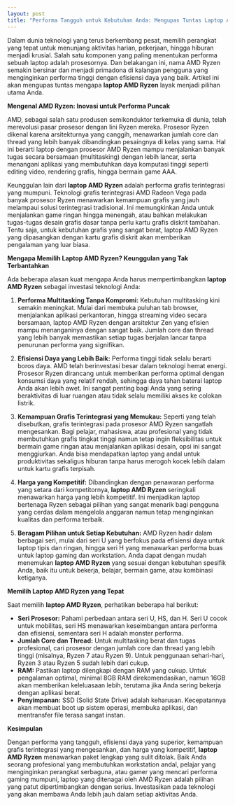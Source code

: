 ```yaml
---
layout: post
title: "Performa Tangguh untuk Kebutuhan Anda: Mengupas Tuntas Laptop AMD Ryzen"
---
```


Dalam dunia teknologi yang terus berkembang pesat, memilih perangkat yang tepat untuk menunjang aktivitas harian, pekerjaan, hingga hiburan menjadi krusial. Salah satu komponen yang paling menentukan performa sebuah laptop adalah prosesornya. Dan belakangan ini, nama AMD Ryzen semakin bersinar dan menjadi primadona di kalangan pengguna yang menginginkan performa tinggi dengan efisiensi daya yang baik. Artikel ini akan mengupas tuntas mengapa **laptop AMD Ryzen** layak menjadi pilihan utama Anda.

**Mengenal AMD Ryzen: Inovasi untuk Performa Puncak**

AMD, sebagai salah satu produsen semikonduktor terkemuka di dunia, telah merevolusi pasar prosesor dengan lini Ryzen mereka. Prosesor Ryzen dikenal karena arsitekturnya yang canggih, menawarkan jumlah core dan thread yang lebih banyak dibandingkan pesaingnya di kelas yang sama. Hal ini berarti laptop dengan prosesor AMD Ryzen mampu menjalankan banyak tugas secara bersamaan (multitasking) dengan lebih lancar, serta menangani aplikasi yang membutuhkan daya komputasi tinggi seperti editing video, rendering grafis, hingga bermain game AAA.

Keunggulan lain dari **laptop AMD Ryzen** adalah performa grafis terintegrasi yang mumpuni. Teknologi grafis terintegrasi AMD Radeon Vega pada banyak prosesor Ryzen menawarkan kemampuan grafis yang jauh melampaui solusi terintegrasi tradisional. Ini memungkinkan Anda untuk menjalankan game ringan hingga menengah, atau bahkan melakukan tugas-tugas desain grafis dasar tanpa perlu kartu grafis diskrit tambahan. Tentu saja, untuk kebutuhan grafis yang sangat berat, laptop AMD Ryzen yang dipasangkan dengan kartu grafis diskrit akan memberikan pengalaman yang luar biasa.

**Mengapa Memilih Laptop AMD Ryzen? Keunggulan yang Tak Terbantahkan**

Ada beberapa alasan kuat mengapa Anda harus mempertimbangkan **laptop AMD Ryzen** sebagai investasi teknologi Anda:

1.  **Performa Multitasking Tanpa Kompromi:** Kebutuhan multitasking kini semakin meningkat. Mulai dari membuka puluhan tab browser, menjalankan aplikasi perkantoran, hingga streaming video secara bersamaan, laptop AMD Ryzen dengan arsitektur Zen yang efisien mampu menanganinya dengan sangat baik. Jumlah core dan thread yang lebih banyak memastikan setiap tugas berjalan lancar tanpa penurunan performa yang signifikan.

2.  **Efisiensi Daya yang Lebih Baik:** Performa tinggi tidak selalu berarti boros daya. AMD telah berinvestasi besar dalam teknologi hemat energi. Prosesor Ryzen dirancang untuk memberikan performa optimal dengan konsumsi daya yang relatif rendah, sehingga daya tahan baterai laptop Anda akan lebih awet. Ini sangat penting bagi Anda yang sering beraktivitas di luar ruangan atau tidak selalu memiliki akses ke colokan listrik.

3.  **Kemampuan Grafis Terintegrasi yang Memukau:** Seperti yang telah disebutkan, grafis terintegrasi pada prosesor AMD Ryzen sangatlah mengesankan. Bagi pelajar, mahasiswa, atau profesional yang tidak membutuhkan grafis tingkat tinggi namun tetap ingin fleksibilitas untuk bermain game ringan atau menjalankan aplikasi desain, opsi ini sangat menggiurkan. Anda bisa mendapatkan laptop yang andal untuk produktivitas sekaligus hiburan tanpa harus merogoh kocek lebih dalam untuk kartu grafis terpisah.

4.  **Harga yang Kompetitif:** Dibandingkan dengan penawaran performa yang setara dari kompetitornya, **laptop AMD Ryzen** seringkali menawarkan harga yang lebih kompetitif. Ini menjadikan laptop bertenaga Ryzen sebagai pilihan yang sangat menarik bagi pengguna yang cerdas dalam mengelola anggaran namun tetap menginginkan kualitas dan performa terbaik.

5.  **Beragam Pilihan untuk Setiap Kebutuhan:** AMD Ryzen hadir dalam berbagai seri, mulai dari seri U yang berfokus pada efisiensi daya untuk laptop tipis dan ringan, hingga seri H yang menawarkan performa buas untuk laptop gaming dan workstation. Anda dapat dengan mudah menemukan **laptop AMD Ryzen** yang sesuai dengan kebutuhan spesifik Anda, baik itu untuk bekerja, belajar, bermain game, atau kombinasi ketiganya.

**Memilih Laptop AMD Ryzen yang Tepat**

Saat memilih **laptop AMD Ryzen**, perhatikan beberapa hal berikut:

*   **Seri Prosesor:** Pahami perbedaan antara seri U, HS, dan H. Seri U cocok untuk mobilitas, seri HS menawarkan keseimbangan antara performa dan efisiensi, sementara seri H adalah monster performa.
*   **Jumlah Core dan Thread:** Untuk multitasking berat dan tugas profesional, cari prosesor dengan jumlah core dan thread yang lebih tinggi (misalnya, Ryzen 7 atau Ryzen 9). Untuk penggunaan sehari-hari, Ryzen 3 atau Ryzen 5 sudah lebih dari cukup.
*   **RAM:** Pastikan laptop dilengkapi dengan RAM yang cukup. Untuk pengalaman optimal, minimal 8GB RAM direkomendasikan, namun 16GB akan memberikan keleluasaan lebih, terutama jika Anda sering bekerja dengan aplikasi berat.
*   **Penyimpanan:** SSD (Solid State Drive) adalah keharusan. Kecepatannya akan membuat boot up sistem operasi, membuka aplikasi, dan mentransfer file terasa sangat instan.

**Kesimpulan**

Dengan performa yang tangguh, efisiensi daya yang superior, kemampuan grafis terintegrasi yang mengesankan, dan harga yang kompetitif, **laptop AMD Ryzen** menawarkan paket lengkap yang sulit ditolak. Baik Anda seorang profesional yang membutuhkan workstation andal, pelajar yang menginginkan perangkat serbaguna, atau gamer yang mencari performa gaming mumpuni, laptop yang ditenagai oleh AMD Ryzen adalah pilihan yang patut dipertimbangkan dengan serius. Investasikan pada teknologi yang akan membawa Anda lebih jauh dalam setiap aktivitas Anda.
